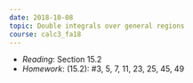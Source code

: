 ```yaml
---
date: 2018-10-08
topic: Double integrals over general regions
course: calc3_fa18
---
```


- *Reading*: Section 15.2
- *Homework*: (15.2): #3, 5, 7, 11, 23, 25, 45, 49
